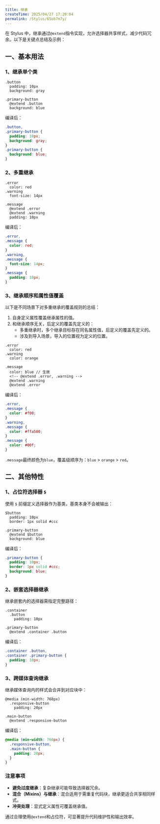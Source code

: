```yaml
---
title: 继承
createTime: 2025/04/27 17:20:04
permalink: /Stylus/65ob7m7y/
---
```


在 Stylus 中，继承通过`@extend`指令实现，允许选择器共享样式，减少代码冗余。以下是关键点总结及示例：

## 一、基本用法

### 1、继承单个类

```styl
.button
  padding: 10px
  background: gray

.primary-button
  @extend .button
  background: blue
```

编译后：

```css
.button,
.primary-button {
  padding: 10px;
  background: gray;
}
.primary-button {
  background: blue;
}
```

### 2、多重继承

```styl
.error
  color: red
.warning
  font-size: 14px

.message
  @extend .error
  @extend .warning
  padding: 10px
```

编译后：

```css
.error,
.message {
  color: red;
}
.warning,
.message {
  font-size: 14px;
}
.message {
  padding: 10px;
}
```

### 3、继承顺序和属性值覆盖

以下是不同场景下对多重继承的覆盖规则的总结：

1. 自身定义属性覆盖继承属性的值。
2. 和继承顺序无关，后定义的覆盖先定义的：
   - 多重继承时，多个继承目标存在同名属性值，后定义的覆盖先定义的。
   - 涉及到导入场景，导入的位置视为定义的位置。

```styl
.error
  color: red
.warning
  color: orange

.message
  color: blue // 生效
  <!-- @extend .error, .warning -->
  @extend .warning
  @extend .error
```

编译后：

```css
.error,
.message {
  color: #f00;
}
.warning,
.message {
  color: #ffa500;
}
.message {
  color: #00f;
}
```

`.message`最终颜色为`blue`，覆盖级顺序为：`blue` > `orange` > `red`。

## 二、其他特性

### 1、占位符选择器 `$`

使用 `$` 前缀定义选择器作为基类，基类本身不会被输出：

```styl
$button
  padding: 10px
  border: 1px solid #ccc

.primary-button
  @extend $button
  background: blue
```

编译后：

```css
.primary-button {
  padding: 10px;
  border: 1px solid #ccc;
  background: blue;
}
```

### 2、嵌套选择器继承

继承嵌套内的选择器需指定完整路径：

```styl
.container
  .button
    padding: 10px

.primary-button
  @extend .container .button
```

编译后：

```css
.container .button,
.container .primary-button {
  padding: 10px;
}
```

### 3、跨媒体查询继承

继承媒体查询内的样式会合并到对应块中：

```styl
@media (min-width: 768px)
  .responsive-button
    padding: 20px

.main-button
  @extend .responsive-button
```

编译后：

```css
@media (min-width: 768px) {
  .responsive-button,
  .main-button {
    padding: 20px;
  }
}
```

### 注意事项

- **避免过度继承**：复杂继承可能导致选择器冗余。
- **混合（Mixins）与继承**：混合适用于需重复代码块，继承更适合共享相同样式。
- **冲突处理**：显式定义属性可覆盖继承值。

通过合理使用`@extend`和占位符，可显著提升代码维护性和输出效率。
